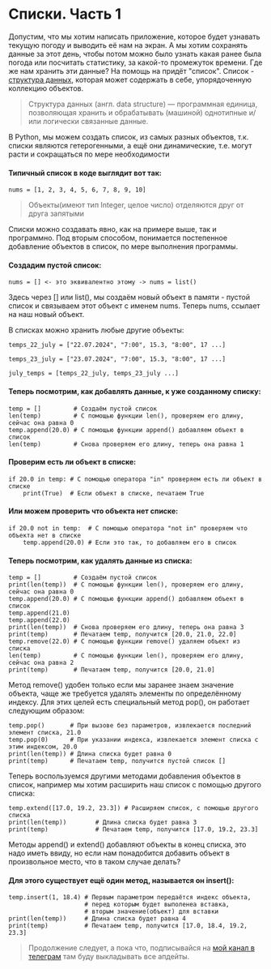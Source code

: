 # Списки. Часть 1
Допустим, что мы хотим написать приложение, которое будет узнавать текущую погоду
и выводить её нам на экран. А мы хотим сохранять данные за этот день, чтобы потом
можно было узнать какая ранее была погода или посчитать статистику, за какой-то
промежуток времени. Где же нам хранить эти данные? На помощь на придёт "список".
Список - <u>структура данных</u>, которая может содержать в себе, упорядоченную
коллекцию объектов.

> Структура данных   (англ. data structure) —   программная единица,
> позволяющая хранить и   обрабатывать (машиной) однотипные и/или
> логически связанные данные.

В Python, мы можем создать список, из самых разных объектов, т.к. списки являются
гетерогенными, а ещё они динамические, т.е. могут расти и сокращаться по мере
необходимости

#### Типичный список в коде выглядит вот так:

    nums = [1, 2, 3, 4, 5, 6, 7, 8, 9, 10]

> Объекты(имеют тип Integer, целое число) отделяются друг от друга
> запятыми

Списки можно создавать явно, как на примере выше, так и программно.
Под вторым способом, понимается постепенное добавление объектов в список,
по мере выполнения программы.

#### Создадим пустой список:

    nums = [] <- это эквивалентно этому -> nums = list()

Здесь через [] или list(), мы создаём новый объект в памяти - пустой список и
связываем этот объект с именем nums. Теперь nums, ссылает на наш новый объект.

В списках можно хранить любые другие объекты:

    temps_22_july = ["22.07.2024", "7:00", 15.3, "8:00", 17 ...]

    temps_23_july = ["23.07.2024", "7:00", 15.3, "8:00", 17 ...]

    july_temps = [temps_22_july, temps_23_july ...]

#### Теперь посмотрим, как добавлять данные, к уже созданному списку:

    temp = []         # Создаём пустой список
    len(temp)         # С помощью функции len(), проверяем его длину, сейчас она равна 0
    temp.append(20.0) # С помощью функции append() добавляем объект в список
    len(temp)         # Снова проверяем его длину, теперь она равна 1

#### Проверим есть ли объект в списке:

    if 20.0 in temp: # С помощью оператора "in" проверяем есть ли объект в списке
        print(True)  # Если объект в списке, печатаем True

#### Или можем проверить что объекта нет списке:

    if 20.0 not in temp:  # С помощью оператора "not in" проверяем что объекта нет в списке
        temp.append(20.0) # Если это так, то добавляем его в список

#### Теперь посмотрим, как удалять данные из списка:

    temp = []         # Создаём пустой список
    print(len(temp))  # С помощью функции len(), проверяем его длину, сейчас она равна 0
    temp.append(20.0) # С помощью функции append() добавляем объект в список
    temp.append(21.0)
    temp.append(22.0)
    print(len(temp))  # Снова проверяем его длину, теперь она равна 3
    print(temp)       # Печатаем temp, получится [20.0, 21.0, 22.0]
    temp.remove(22.0) # С помощью функции remove() удаляем объект из списка
    len(temp)         # С помощью функции len(), проверяем его длину, сейчас она равна 2
    print(temp)       # Печатаем temp, получится [20.0, 21.0]

Метод remove() удобен только если мы заранее знаем значение объекта, чаще же требуется удалять элементы по определённому индексу. Для этих целей есть специальный метод pop(), он работает следующим образом:

    temp.pop()       # При вызове без параметров, извлекается последний элемент списка, 21.0
    temp.pop(0)      # При указании индекса, извлекается элемент списка с этим индексом, 20.0
    print(len(temp)) # Длина списка будет равна 0
    print(temp)      # Печатаем temp, получится пустой список []

Теперь воспользуемся другими методами добавления объектов в список, например мы хотим расширить наш список с помощью другого списка:

    temp.extend([17.0, 19.2, 23.3]) # Расширяем список, с помощью другого списка
    print(len(temp))        # Длина списка будет равна 3
    print(temp)             # Печатаем temp, получится [17.0, 19.2, 23.3]

Методы append() и extend() добавляют объекты в конец списка, это надо иметь ввиду, но если нам понадобится добавить объект в произвольное место, что в таком случае делать?

#### Для этого существует ещё один метод, называется он insert():

    temp.insert(1, 18.4) # Первым параметром передаётся индекс объекта,
                         # перед которым будет выполенеа вставка,
                         # вторым значение(объект) для вставки
    print(len(temp))     # Длина списка будет равна 4
    print(temp)          # Печатаем temp, получится [17.0, 18.4, 19.2, 23.3]


> Продолжение следует, а пока что, подписывайся на [мой канал в
> телеграм](https://t.me/xenpy) там буду выкладывать все апдейты.
